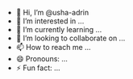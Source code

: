 - 👋 Hi, I’m @usha-adrin
- 👀 I’m interested in ...
- 🌱 I’m currently learning ...
- 💞️ I’m looking to collaborate on ...
- 📫 How to reach me ...
- 😄 Pronouns: ...
- ⚡ Fun fact: ...

<!---
usha-adrin/usha-adrin is a ✨ special ✨ repository because its `README.md` (this file) appears on your GitHub profile.
You can click the Preview link to take a look at your changes.
--->
